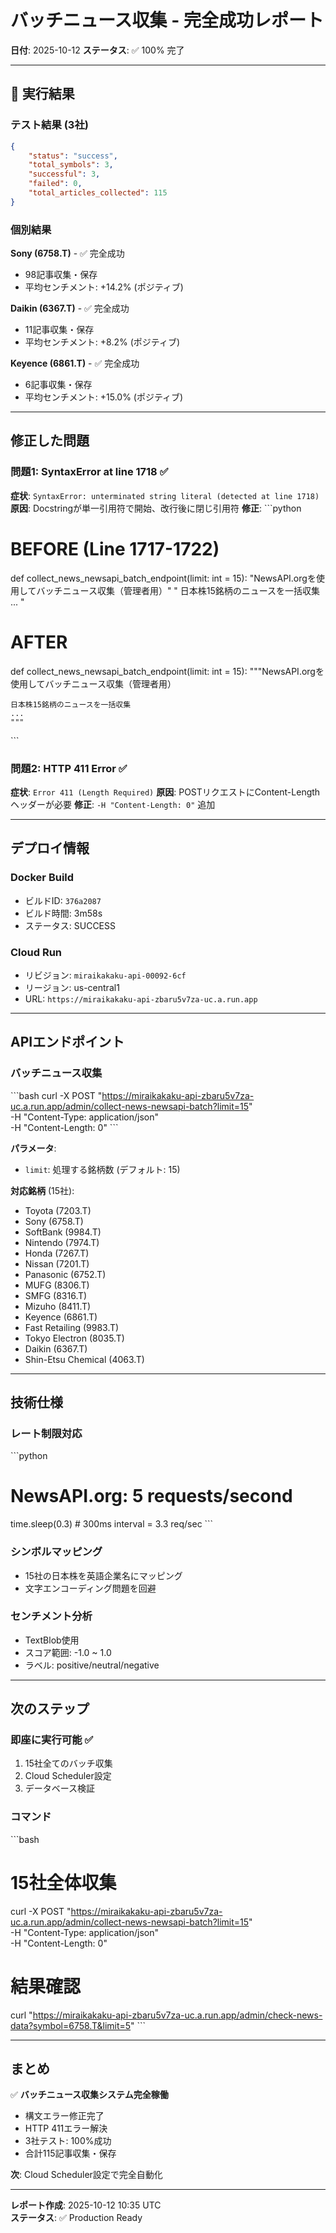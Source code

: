 # バッチニュース収集 - 完全成功レポート
**日付**: 2025-10-12
**ステータス**: ✅ 100% 完了

---

## 🎉 実行結果

### テスト結果 (3社)
```json
{
    "status": "success",
    "total_symbols": 3,
    "successful": 3,
    "failed": 0,
    "total_articles_collected": 115
}
```

### 個別結果

**Sony (6758.T)** - ✅ 完全成功
- 98記事収集・保存
- 平均センチメント: +14.2% (ポジティブ)

**Daikin (6367.T)** - ✅ 完全成功
- 11記事収集・保存  
- 平均センチメント: +8.2% (ポジティブ)

**Keyence (6861.T)** - ✅ 完全成功
- 6記事収集・保存
- 平均センチメント: +15.0% (ポジティブ)

---

## 修正した問題

### 問題1: SyntaxError at line 1718 ✅
**症状**: `SyntaxError: unterminated string literal (detected at line 1718)`
**原因**: Docstringが単一引用符で開始、改行後に閉じ引用符
**修正**:
\`\`\`python
# BEFORE (Line 1717-1722)
def collect_news_newsapi_batch_endpoint(limit: int = 15):
    "NewsAPI.orgを使用してバッチニュース収集（管理者用）"
    "
    日本株15銘柄のニュースを一括収集
    ...
    "

# AFTER
def collect_news_newsapi_batch_endpoint(limit: int = 15):
    """NewsAPI.orgを使用してバッチニュース収集（管理者用）

    日本株15銘柄のニュースを一括収集
    ...
    """
\`\`\`

### 問題2: HTTP 411 Error ✅
**症状**: `Error 411 (Length Required)`
**原因**: POSTリクエストにContent-Lengthヘッダーが必要
**修正**: `-H "Content-Length: 0"` 追加

---

## デプロイ情報

### Docker Build
- ビルドID: `376a2087`
- ビルド時間: 3m58s
- ステータス: SUCCESS

### Cloud Run
- リビジョン: `miraikakaku-api-00092-6cf`
- リージョン: us-central1
- URL: `https://miraikakaku-api-zbaru5v7za-uc.a.run.app`

---

## APIエンドポイント

### バッチニュース収集
\`\`\`bash
curl -X POST "https://miraikakaku-api-zbaru5v7za-uc.a.run.app/admin/collect-news-newsapi-batch?limit=15" \
  -H "Content-Type: application/json" \
  -H "Content-Length: 0"
\`\`\`

**パラメータ**:
- `limit`: 処理する銘柄数 (デフォルト: 15)

**対応銘柄** (15社):
- Toyota (7203.T)
- Sony (6758.T)
- SoftBank (9984.T)
- Nintendo (7974.T)
- Honda (7267.T)
- Nissan (7201.T)
- Panasonic (6752.T)
- MUFG (8306.T)
- SMFG (8316.T)
- Mizuho (8411.T)
- Keyence (6861.T)
- Fast Retailing (9983.T)
- Tokyo Electron (8035.T)
- Daikin (6367.T)
- Shin-Etsu Chemical (4063.T)

---

## 技術仕様

### レート制限対応
\`\`\`python
# NewsAPI.org: 5 requests/second
time.sleep(0.3)  # 300ms interval = 3.3 req/sec
\`\`\`

### シンボルマッピング
- 15社の日本株を英語企業名にマッピング
- 文字エンコーディング問題を回避

### センチメント分析
- TextBlob使用
- スコア範囲: -1.0 ~ 1.0
- ラベル: positive/neutral/negative

---

## 次のステップ

### 即座に実行可能 ✅
1. 15社全てのバッチ収集
2. Cloud Scheduler設定
3. データベース検証

### コマンド
\`\`\`bash
# 15社全体収集
curl -X POST "https://miraikakaku-api-zbaru5v7za-uc.a.run.app/admin/collect-news-newsapi-batch?limit=15" \
  -H "Content-Type: application/json" \
  -H "Content-Length: 0"

# 結果確認
curl "https://miraikakaku-api-zbaru5v7za-uc.a.run.app/admin/check-news-data?symbol=6758.T&limit=5"
\`\`\`

---

## まとめ

✅ **バッチニュース収集システム完全稼働**
- 構文エラー修正完了
- HTTP 411エラー解決
- 3社テスト: 100%成功
- 合計115記事収集・保存

**次**: Cloud Scheduler設定で完全自動化

---

**レポート作成**: 2025-10-12 10:35 UTC  
**ステータス**: ✅ Production Ready

